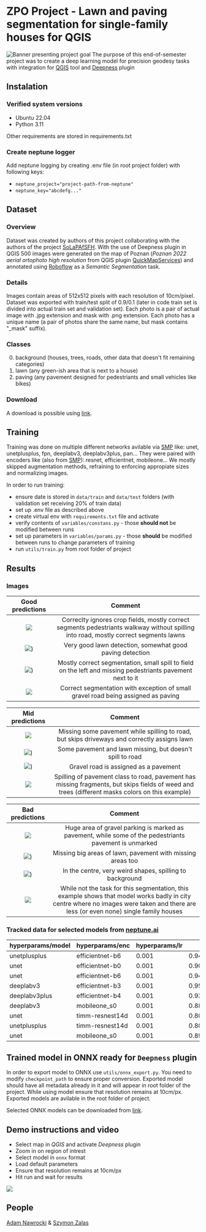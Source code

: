# ZPO Project - Lawn and paving segmentation for single-family houses for QGIS
![Banner presenting project goal](img/banner.png)
The purpose of this end-of-semester project was to create a deep learning model for precision geodesy tasks with integration for [QGIS](https://qgis.org/) tool and [Deepness](https://qgis-plugin-deepness.readthedocs.io/en/latest/) plugin


## Instalation
### Verified system versions
 - Ubuntu 22.04
 - Python 3.11

Other requirements are stored in requirements.txt

### Create neptune logger
Add neptune logging by  creating .env file (in root project folder) with following keys:
- `neptune_project="project-path-from-neptune"`
- `neptune_key="abcdefg..."`

## Dataset
### Overview
Dataset was created by authors of this project collaborating with the authors of the project [SoLaPAfSFH](https://github.com/2acholsk1/SoLaPAfSFH). With the use of Deepness plugin in QGIS 500 images were generated on the map of Poznan (_Poznan 2022 aerial ortophoto high resolution_ from QGIS plugin [QuickMapServices](https://plugins.qgis.org/plugins/quick_map_services/)) and annotated using [Roboflow](https://roboflow.com/) as a _Semantic Segmentation_ task. 
### Details
Images contain areas of 512x512 pixels with each resolution of 10cm/pixel.
Dataset was exported with train/test split of 0.9/0.1 (later in code train set is divided into actual train set and validation set). Each photo is a pair of actual image with .jpg extension and mask with .png extension. Each photo has a unique name (a pair of photos share the same name, but mask contains "_mask" suffix).
### Classes
0) background (houses, trees, roads, other data that doesn't fit remaining categories)
1) lawn (any green-ish area that is next to a house)
2) paving (any pavement designed for pedestriants and small vehicles like bikes)
### Download
A download is possible using [link](https://drive.google.com/file/d/1uWxtacHCtEi_7q6kJ38pOd25-AFzanHp/view?usp=sharing).


## Training
Training was done on multiple different networks avilable via [SMP](https://github.com/qubvel-org/segmentation_models.pytorch) like: unet, unetplusplus, fpn, deeplabv3, deeplabv3plus, pan... They were paired with encoders like (also from [SMP](https://smp.readthedocs.io/en/latest/encoders.html)): resnet, efficientnet, mobileone... We mostly skipped augmentation methods, refraining to enforcing appropiate sizes and normalizing images.

In order to run training:
- ensure date is stored in `data/train` and `data/test` folders (with validation set receiving 20% of train data)
- set up .env file as described above
- create virtual env with `requirements.txt` file and activate
- verify contents of `variables/constans.py` - those **should not** be modified between runs
- set up parameters in `variables/params.py` - those **should** be modified between runs to change parameters of training
- run `utils/train.py` from root folder of project


## Results
### Images
Good predictions            |  Comment
:-------------------------:|:-------------------------:
![](img/good2.png)  |  Correclty ignores crop fields, mostly correct segments pedestriants walkway without spilling into road, mostly correct segments lawns
![](img/good3.png))  |  Very good lawn detection, somewhat good paving detection
![](img/good4.png))  |  Mostly correct segmentation, small spill to field on the left and missing pedestriants pavement next to it
![](img/good5.png)  |  Correct segmentation with exception of small gravel road being assigned as paving

Mid predictions            |  Comment
:-------------------------:|:-------------------------:
![](img/mid1.png)  |  Missing some pavement while spilling to road, but skips driveways and correctly assigns lawn
![](img/mid2.png))  |  Some pavement and lawn missing, but doesn't spill to road
![](img/mid3.png))  |  Gravel road is assigned as a pavement
![](img/mid4.png)  |  Spilling of pavement class to road, pavement has missing fragments, but skips fields of weed and trees (different masks colors on this example)


Bad predictions            |  Comment
:-------------------------:|:-------------------------:
![](img/bad1.png)  |  Huge area of gravel parking is marked as pavement, while some of the pedestriants pavement is unmarked
![](img/bad2.png))  |  Missing big areas of lawn, pavement with missing areas too
![](img/bad3.png))  | In the centre, very weird shapes, spilling to background
![](img/bad4.png)  |  While not the task for this segmentation, this example shows that model works badly in city centre where no images were taken and there are less (or even none) single family houses

### Tracked data for selected models from [neptune.ai](neptune.ai)

|hyperparams/model|hyperparams/enc|hyperparams/lr|train_iou (max)   |val_iou (max)     |test_iou (max)     |epoch|
|-----------------|---------------|--------------|------------------|------------------|-------------------|-----|
|unetplusplus     |efficientnet-b6|0.001         |0.9416207671165466|0.5701940059661865|0.5755499005317688 |47.0 |
|unet             |efficientnet-b0|0.001         |0.9027917385101318|0.5618157386779785|0.575025200843811  |53.0 |
|unet             |efficientnet-b6|0.001         |0.9413277506828308|0.5517038702964783|0.5732433199882507 |56.0 |
|deeplabv3        |efficientnet-b3|0.001         |0.9576275944709778|0.5518802404403687|0.564145565032959  |74.0 |
|deeplabv3plus    |efficientnet-b4|0.001         |0.9370303750038147|0.5376648306846619|0.5591127872467041 |42.0 |
|deeplabv3        |mobileone_s0   |0.001         |0.8827603459358215|0.5226636528968811|0.5243299007415771 |38.0 |
|unet             |timm-resnest14d|0.001         |0.8033912181854248|0.5084628462791443|0.5201904773712158 |50.0 |
|unetplusplus     |timm-resnest14d|0.001         |0.8036372661590576|0.5073378086090088|0.5161973834037781 |54.0 |
|unet             |mobileone_s0   |0.001         |0.8989769816398621|0.4465845823287964|0.42361971735954285|37.0 |



## Trained model in ONNX ready for `Deepness` plugin
In order to export model to ONNX use `utils/onnx_export.py`. You need to modify `checkpoint_path` to ensure proper conversion. Exported model should have all metadata already in it and will appear in root folder of the project.
While using model ensure that resolution remains at 10cm/px.
Exported models are avilable in the root folder of project.

Selected ONNX models can be downloaded from [link](https://drive.google.com/file/d/1OQCPB2GEueLkcQ2xIJ1Ji8A45A4fJt9w/view?usp=sharing).

## Demo instructions and video
- Select map in _QGIS_ and activate _Deepness_ plugin
- Zoom in on region of intrest
- Select model in `onnx` format
- Load default parameters
- Ensure that resolution remains at 10cm/px
- Hit run and wait for results


![](img/tutorial.gif)


## People
[Adam Nawrocki](https://github.com/AdamTheStudent) & [Szymon Zalas](https://github.com/szymonzalas)
